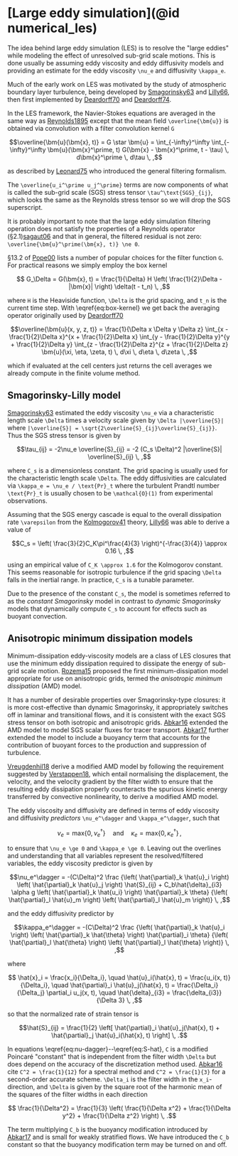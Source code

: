 # [Large eddy simulation](@id numerical_les)

The idea behind large eddy simulation (LES) is to resolve the "large eddies" while modeling the effect of unresolved
sub-grid scale motions. This is done usually be assuming eddy viscosity and eddy diffusivity models and providing an
estimate for the eddy viscosity ``\nu_e`` and diffusivity ``\kappa_e``.

Much of the early work on LES was motivated by the study of atmospheric boundary layer turbulence, being developed
by [Smagorinsky63](@cite) and [Lilly66](@cite), then first implemented by [Deardorff70](@cite) and [Deardorff74](@cite).

In the LES framework, the Navier-Stokes equations are averaged in the same way as [Reynolds1895](@cite) except that the
mean field ``\overline{\bm{u}}`` is obtained via convolution with a filter convolution kernel ``G``
```math
\overline{\bm{u}(\bm{x}, t)} = G \star \bm{u} =
  \int_{-\infty}^\infty \int_{-\infty}^\infty
  \bm{u}(\bm{x}^\prime, t) G(\bm{x} - \bm{x}^\prime, t - \tau) \, d\bm{x}^\prime \, d\tau \, ,
```
as described by [Leonard75](@cite) who introduced the general filtering formalism.

The ``\overline{u_i^\prime u_j^\prime}`` terms are now components of what is called the sub-grid scale (SGS) stress
tensor ``\tau^\text{SGS}_{ij}``, which looks the same as the Reynolds stress tensor so we will drop the SGS superscript.

It is probably important to note that the large eddy simulation filtering operation does not satisfy the properties
of a Reynolds operator (§2.1)[sagaut06](@cite) and that in general, the filtered residual is not zero:
``\overline{\bm{u}^\prime(\bm{x}, t)} \ne 0``.

§13.2 of [Pope00](@cite) lists a number of popular choices for the filter function ``G``. For practical reasons we
simply employ the box kernel
```math
  G_\Delta = G(\bm{x}, t) = \frac{1}{\Delta} H \left( \frac{1}{2}\Delta - |\bm{x}| \right) \delta(t - t_n) \, ,
```
where ``H`` is the Heaviside function, ``\Delta`` is the grid spacing, and ``t_n`` is the current time step. With
\eqref{eq:box-kernel} we get back the averaging operator originally used by [Deardorff70](@cite)
```math
\overline{\bm{u}(x, y, z, t)} =
  \frac{1}{\Delta x \Delta y \Delta z}
  \int_{x - \frac{1}{2}\Delta x}^{x + \frac{1}{2}\Delta x}
  \int_{y - \frac{1}{2}\Delta y}^{y + \frac{1}{2}\Delta y}
  \int_{z - \frac{1}{2}\Delta z}^{z + \frac{1}{2}\Delta z}
  \bm{u}(\xi, \eta, \zeta, t) \, d\xi \, d\eta \, d\zeta \, ,
```
which if evaluated at the cell centers just returns the cell averages we already compute in the finite volume method.


## Smagorinsky-Lilly model

[Smagorinsky63](@cite) estimated the eddy viscosity ``\nu_e`` via a characteristic length scale ``\Delta`` times a velocity
scale given by ``\Delta |\overline{S}|`` where ``|\overline{S}| = \sqrt{2\overline{S}_{ij}\overline{S}_{ij}}``. Thus the
SGS stress tensor is given by
```math
\tau_{ij} = -2\nu_e \overline{S}_{ij} = -2 (C_s \Delta)^2 |\overline{S}| \overline{S}_{ij} \, ,
```
where ``C_s`` is a dimensionless constant. The grid spacing is usually used for the characteristic length scale ``\Delta``.
The eddy diffusivities are calculated via ``\kappa_e = \nu_e / \text{Pr}_t`` where the turbulent Prandtl number
``\text{Pr}_t`` is usually chosen to be ``\mathcal{O}(1)`` from experimental observations.

Assuming that the SGS energy cascade is equal to the overall dissipation rate ``\varepsilon`` from the
[Kolmogorov41](@cite) theory, [Lilly66](@cite) was able to derive a value of
```math
C_s = \left( \frac{3}{2}C_K\pi^\frac{4}{3} \right)^{-\frac{3}{4}} \approx 0.16 \, ,
```
using an empirical value of ``C_K \approx 1.6`` for the Kolmogorov constant. This seems reasonable for isotropic
turbulence if the grid spacing ``\Delta`` falls in the inertial range. In practice, ``C_s`` is a tunable parameter.

Due to the presence of the constant ``C_s``, the model is sometimes referred to as the *constant Smagorinsky* model
in contrast to *dynamic Smagorinsky* models that dynamically compute ``C_s`` to account for effects such as buoyant
convection.

## Anisotropic minimum dissipation models

Minimum-dissipation eddy-viscosity models are a class of LES closures that use the minimum eddy dissipation required to
dissipate the energy of sub-grid scale motion. [Rozema15](@cite) proposed the first minimum-dissipation model
appropriate for use on anisotropic grids, termed the *anisotropic minimum dissipation* (AMD) model.

It has a number of desirable properties over Smagorinsky-type closures: it is more cost-effective than dynamic
Smagorinsky, it appropriately switches off in laminar and transitional flows, and it is consistent with the exact SGS
stress tensor on both isotropic and anisotropic grids. [Abkar16](@cite) extended the AMD model to model SGS scalar
fluxes for tracer transport. [Abkar17](@cite) further extended the model to include a buoyancy term that accounts for
the contribution of buoyant forces to the production and suppression of turbulence.

[Vreugdenhil18](@cite) derive a modified AMD model by following the requirement suggested by [Verstappen18](@cite),
which entail normalising the displacement, the velocity, and the velocity gradient by the filter width to ensure that
the resulting eddy dissipation properly counteracts the spurious kinetic energy transferred by convective nonlinearity,
to derive a modified AMD model.

The eddy viscosity and diffusivity are defined in terms of eddy viscosity and diffusivity *predictors*
``\nu_e^\dagger`` and ``\kappa_e^\dagger``, such that
```math
\nu_e = \text{max} \lbrace 0, \nu_e^\dagger \rbrace
\quad \text{and} \quad
\kappa_e = \text{max} \lbrace 0, \kappa_e^\dagger \rbrace \, ,
```
to ensure that ``\nu_e \ge 0`` and ``\kappa_e \ge 0``. Leaving out the overlines and understanding that all variables
represent the resolved/filtered variables, the eddy viscosity predictor is given by
```math
\nu_e^\dagger = -(C\Delta)^2
  \frac
    {\left( \hat{\partial}_k \hat{u}_i \right) \left( \hat{\partial}_k \hat{u}_j \right) \hat{S}_{ij}
    + C_b\hat{\delta}_{i3} \alpha g \left( \hat{\partial}_k \hat{u_i} \right) \hat{\partial}_k \theta}
    {\left( \hat{\partial}_l \hat{u}_m \right) \left( \hat{\partial}_l \hat{u}_m \right)} \, ,
```
and the eddy diffusivity predictor by
```math
\kappa_e^\dagger = -(C\Delta)^2
\frac
    {\left( \hat{\partial}_k \hat{u}_i \right) \left( \hat{\partial}_k \hat{\theta} \right) \hat{\partial}_i \theta}
    {\left( \hat{\partial}_l \hat{\theta} \right) \left( \hat{\partial}_l \hat{\theta} \right)} \, ,
```
where
```math
  \hat{x}_i = \frac{x_i}{\Delta_i}, \quad
  \hat{u}_i(\hat{x}, t) = \frac{u_i(x, t)}{\Delta_i}, \quad
  \hat{\partial}_i \hat{u}_j(\hat{x}, t) = \frac{\Delta_i}{\Delta_j} \partial_i u_j(x, t), \quad
  \hat{\delta}_{i3} = \frac{\delta_{i3}}{\Delta 3} \, ,
```
so that the normalized rate of strain tensor is
```math
\hat{S}_{ij} =
  \frac{1}{2} \left[ \hat{\partial}_i \hat{u}_j(\hat{x}, t) + \hat{\partial}_j \hat{u}_i(\hat{x}, t) \right] \, .
```

In equations \eqref{eq:nu-dagger}--\eqref{eq:S-hat}, ``C`` is a modified Poincaré "constant" that is independent from
the filter width ``\Delta`` but does depend on the accuracy of the discretization method used. [Abkar16](@cite) cite
``C^2 = \frac{1}{12}`` for a spectral method and ``C^2 = \frac{1}{3}`` for a second-order accurate scheme. ``\Delta_i`` is
the filter width in the ``x_i``-direction, and ``\Delta`` is given by the square root of the harmonic mean of the squares
of the filter widths in each direction
```math
    \frac{1}{\Delta^2} = \frac{1}{3} \left( \frac{1}{\Delta x^2} + \frac{1}{\Delta y^2} + \frac{1}{\Delta z^2} \right) \, .
```
The term multiplying ``C_b`` is the buoyancy modification introduced by [Abkar17](@cite) and is small for weakly
stratified flows. We have introduced the ``C_b`` constant so that the buoyancy modification term may be turned on and off.
